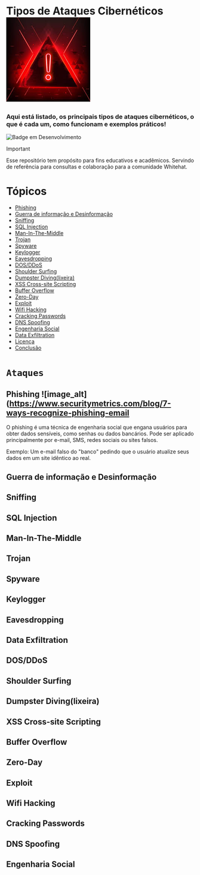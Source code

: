 ﻿# Tipos de Ataques Cibernéticos ![image_alt](https://github.com/Maxmo-Felipe/tipos-de-ataques-ciberneticos/blob/b175d7f84eb2fdb24e3fc8e5d1e74c4c32c7abfe/perigo-ataque.jpg)

### Aqui está listado, os principais tipos de ataques cibernéticos, o que é cada um, como funcionam e exemplos práticos!

![Badge em Desenvolvimento](http://img.shields.io/static/v1?label=STATUS&message=EM%20DESENVOLVIMENTO&color=blue&style=for-the-badge)

> [!IMPORTANT]
> Esse repositório tem propósito para fins educativos e acadêmicos. Servindo de referência para consultas e colaboração para a comunidade Whitehat.


# Tópicos 

* [Phishing](#Phishing)
* [Guerra de informação e Desinformação](#Guerra-de-informação-e-Desinformação)
* [Sniffing](#Sniffing)
* [SQL Injection](#SQL-Injection)
* [Man-In-The-Middle](#Man-In-The-Middle)
* [Trojan](#Trojan)
* [Spyware](#Spyware)
* [Keylogger](#Keylogger)
* [Eavesdropping](#Eavesdropping)
* [DOS/DDoS](#DOS/DDoS)
* [Shoulder Surfing](#Shoulder-Surfing)
* [Dumpster Diving(lixeira)](#Dumpster-Diving(lixeira))
* [XSS Cross-site Scripting](#XSS-Cross-site-Scripting)
* [Buffer Overflow](#Buffer-Overflow)
* [Zero-Day](#Zero-Day)
* [Exploit](#Exploit)
* [Wifi Hacking](#Wifi-Hacking)
* [Cracking Passwords](#Cracking-Passwords)
* [DNS Spoofing](#DNS-Spoofing)
* [Engenharia Social](#Engenharia-Social)
* [Data Exfiltration](#Data-Exfiltration)
* [Licença](#licença)
* [Conclusão](#conclusão)



# `Ataques` 


## Phishing ![image_alt](https://www.securitymetrics.com/blog/7-ways-recognize-phishing-email
O phishing é uma técnica de engenharia social que engana usuários para obter dados sensíveis, como senhas ou dados bancários. Pode ser aplicado principalmente por e-mail, SMS, redes sociais ou sites falsos.

Exemplo: Um e-mail falso do "banco" pedindo que o usuário atualize seus dados em um site idêntico ao real.

## Guerra de informação e Desinformação

## Sniffing

## SQL Injection

## Man-In-The-Middle

## Trojan

## Spyware

## Keylogger

## Eavesdropping

## Data Exfiltration

## DOS/DDoS

## Shoulder Surfing

## Dumpster Diving(lixeira)

## XSS Cross-site Scripting

## Buffer Overflow

## Zero-Day

## Exploit

## Wifi Hacking

## Cracking Passwords

## DNS Spoofing

## Engenharia Social
